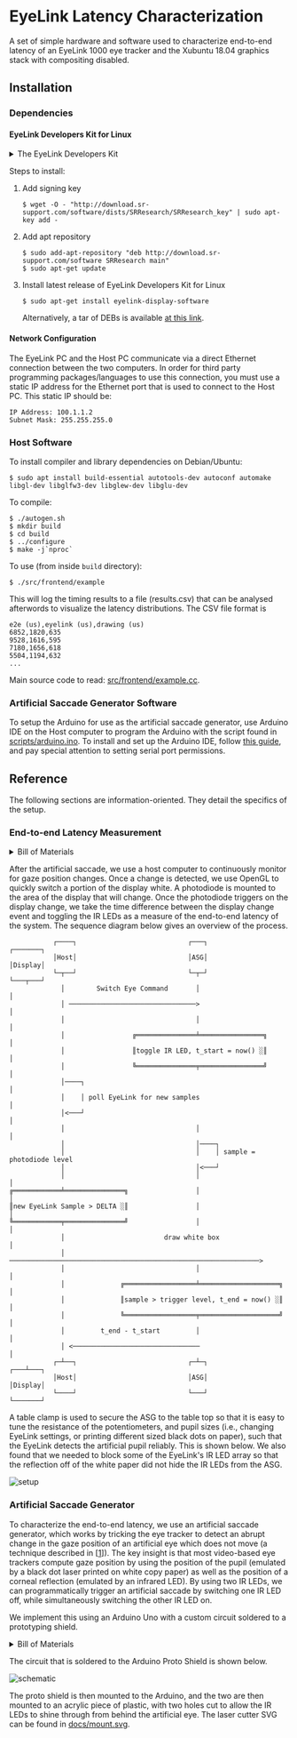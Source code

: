 # EyeLink Latency Characterization

A set of simple hardware and software used to characterize end-to-end latency of
an EyeLink 1000 eye tracker and the Xubuntu 18.04 graphics stack with
compositing disabled.

## Installation

### Dependencies

#### EyeLink Developers Kit for Linux

<details>
    <summary>The EyeLink Developers Kit</summary>

* EyeLink C API libraries
     * The EyeLink Programmers Guide can be found in /usr/share/EyeLink/
     * Sample C programs that use SDL as the graphics environment can be
       found at /usr/share/EyeLink/SampleExperiments/
* EyeLink EDF Access API for direct reading of .edf files in C
     * EDF Access C API user manual can be found at /usr/share/edfapi
     * Sample EDF API program can be found at
       /usr/share/edfapi/EDF_Access_API/Example
* EyeLink Pylink library for Python
     * These libraries are symlink'd into the dist-packages folder for
       native python installs found during installation
     * Pylink libraries, examples, and documentation can be found in
       /usr/share/EyeLink/pylink
* edf2asc, a command line tool for converting .edf files to ascii
* EDF Converter (i.e. Visual EDF2ASC), a GUI interface for converting .edf
  files to ascii

</details>

Steps to install:

1.  Add signing key
    ```
    $ wget -O - "http://download.sr-support.com/software/dists/SRResearch/SRResearch_key" | sudo apt-key add -
    ```
2.  Add apt repository
    ```
    $ sudo add-apt-repository "deb http://download.sr-support.com/software SRResearch main"
    $ sudo apt-get update
    ```
3.  Install latest release of EyeLink Developers Kit for Linux
    ```
    $ sudo apt-get install eyelink-display-software
    ```
    Alternatively, a tar of DEBs is available [at this link][debs].

#### Network Configuration

The EyeLink PC and the Host PC communicate via a direct Ethernet connection
between the two computers. In order for third party programming
packages/languages to use this connection, you must use a static IP address for
the Ethernet port that is used to connect to the Host PC. This static IP should
be:

```
IP Address: 100.1.1.2
Subnet Mask: 255.255.255.0
```

### Host Software

To install compiler and library dependencies on Debian/Ubuntu:

```
$ sudo apt install build-essential autotools-dev autoconf automake libgl-dev libglfw3-dev libglew-dev libglu-dev
```

To compile:

```
$ ./autogen.sh
$ mkdir build
$ cd build
$ ../configure
$ make -j`nproc`
```

To use (from inside `build` directory):

```
$ ./src/frontend/example
```

This will log the timing results to a file (results.csv) that can be analysed
afterwords to visualize the latency distributions. The CSV file format is

```
e2e (us),eyelink (us),drawing (us)
6852,1820,635
9528,1616,595
7180,1656,618
5504,1194,632
...
```

Main source code to read: [src/frontend/example.cc](src/frontend/example.cc).

### Artificial Saccade Generator Software

To setup the Arduino for use as the artificial saccade generator, use Arduino
IDE on the Host computer to program the Arduino with the script found in
[scripts/arduino.ino](scripts/arduino.ino). To install and set up the Arduino
IDE, follow [this guide][arduino-guide], and pay special attention to setting
serial port permissions.

## Reference

The following sections are information-oriented. They detail the specifics of
the setup.

### End-to-end Latency Measurement

<details>
    <summary>Bill of Materials</summary>

* [1x] Artificial Saccade Generator (ASG), described below.
* [1x] Computer running Xubuntu 18.04 with compositing DISABLED.
* [1x] Dell P2815Q Display running 1920x1080 @ 240Hz using Zisworks x28 R2 kit.

</details>

After the artificial saccade, we use a host computer to continuously monitor for
gaze position changes. Once a change is detected, we use OpenGL to quickly
switch a portion of the display white. A photodiode is mounted to the area of
the display that will change. Once the photodiode triggers on the display
change, we take the time difference between the display change event and
toggling the IR LEDs as a measure of the end-to-end latency of the system. The
sequence diagram below gives an overview of the process.

```
           ┌────┐                            ┌───┐                        ┌───────┐
           │Host│                            │ASG│                        │Display│
           └─┬──┘                            └─┬─┘                        └───┬───┘
             │        Switch Eye Command       │                              │
             │ ────────────────────────────────>                              │
             │                                 │                              │
             │                 ╔═══════════════╧════════════════╗             │
             │                 ║toggle IR LED, t_start = now() ░║             │
             │                 ╚═══════════════╤════════════════╝             │
             │────┐                                                           │
             │    │ poll EyeLink for new samples                              │
             │<───┘                                                           │
             │                                 │                              │
             │                                 │────┐
             │                                 │    │ sample = photodiode level
             │                                 │<───┘
             │                                 │                              │
╔════════════╧═══════════════╗                 │                              │
║new EyeLink Sample > DELTA ░║                 │                              │
╚════════════╤═══════════════╝                 │                              │
             │                         draw white box                         │
             │ ───────────────────────────────────────────────────────────────>
             │                                 │                              │
             │              ╔══════════════════╧════════════════════╗         │
             │              ║sample > trigger level, t_end = now() ░║         │
             │              ╚══════════════════╤════════════════════╝         │
             │         t_end - t_start         │                              │
             │ <────────────────────────────────                              │
           ┌─┴──┐                            ┌─┴─┐                        ┌───┴───┐
           │Host│                            │ASG│                        │Display│
           └────┘                            └───┘                        └───────┘
```

A table clamp is used to secure the ASG to the table top so that it is easy to
tune the resistance of the potentiometers, and pupil sizes (i.e., changing
EyeLink settings, or printing different sized black dots on paper), such that
the EyeLink detects the artificial pupil reliably. This is shown below. We also
found that we needed to block some of the EyeLink's IR LED array so that the
reflection off of the white paper did not hide the IR LEDs from the ASG.

![setup][setup]

### Artificial Saccade Generator

To characterize the end-to-end latency, we use an artificial saccade generator,
which works by tricking the eye tracker to detect an abrupt change in the gaze
position of an artificial eye which does not move (a technique described in
[[1]]). The key insight is that most video-based eye trackers compute gaze
position by using the position of the pupil (emulated by a black dot laser
printed on white copy paper) as well as the position of a corneal reflection
(emulated by an infrared LED). By using two IR LEDs, we can programmatically
trigger an artificial saccade by switching one IR LED off, while simultaneously
switching the other IR LED on.

We implement this using an Arduino Uno with a custom circuit soldered to a
prototyping shield.

<details>
    <summary>Bill of Materials</summary>

* [1x] F12N10L N-mosfet
* [1x] 1RF9530 P-mosfet
* [2x] Trim potentiometers
* [1x] 2.2 M-ohm resistor
* [1x] 22pF capacitor
* [2x] Gikfun 5mm 940nm IR LEDs
* [1x] FDS100 Photodiode
* [1x] Mount + standoffs
* [1x] Arduino Uno
* [1x] Adafruit Proto Shield for Arduino
* [1x] Black pupil laser printed on white paper

</details>

The circuit that is soldered to the Arduino Proto Shield is shown below.

![schematic][logo]

The proto shield is then mounted to the Arduino, and the two are then mounted to
an acrylic piece of plastic, with two holes cut to allow the IR LEDs to shine
through from behind the artificial eye. The laser cutter SVG can be found in
[docs/mount.svg](docs/mount.svg).

[1]: https://www.ncbi.nlm.nih.gov/pubmed/24771998
[arduino-guide]: https://www.arduino.cc/en/guide/linux
[debs]: http://download.sr-support.com/linuxDisplaySoftwareRelease/eyelink-display-software_1.11_x64_debs.tar.gz
[logo]: docs/circuit.png
[setup]: docs/setup.jpg
